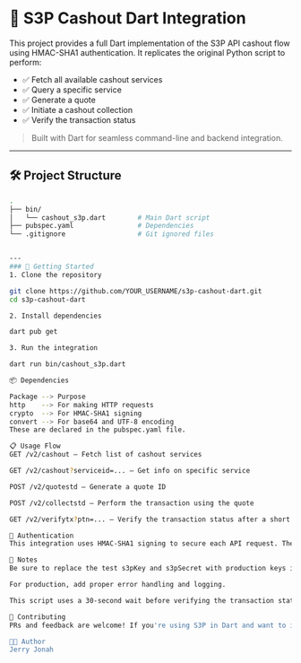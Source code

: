 
# 💸 S3P Cashout Dart Integration

This project provides a full Dart implementation of the S3P API cashout flow using HMAC-SHA1 authentication. It replicates the original Python script to perform:

- ✅ Fetch all available cashout services
- ✅ Query a specific service
- ✅ Generate a quote
- ✅ Initiate a cashout collection
- ✅ Verify the transaction status

> Built with Dart for seamless command-line and backend integration.

---

## 🛠 Project Structure

```bash
.
├── bin/
│   └── cashout_s3p.dart        # Main Dart script
├── pubspec.yaml                # Dependencies
└── .gitignore                  # Git ignored files


---
### 🚀 Getting Started
1. Clone the repository

git clone https://github.com/YOUR_USERNAME/s3p-cashout-dart.git
cd s3p-cashout-dart

2. Install dependencies

dart pub get

3. Run the integration

dart run bin/cashout_s3p.dart

📦 Dependencies

Package	--> Purpose
http	--> For making HTTP requests
crypto	--> For HMAC-SHA1 signing
convert	--> For base64 and UTF-8 encoding
These are declared in the pubspec.yaml file.

📋 Usage Flow
GET /v2/cashout – Fetch list of cashout services

GET /v2/cashout?serviceid=... – Get info on specific service

POST /v2/quotestd – Generate a quote ID

POST /v2/collectstd – Perform the transaction using the quote

GET /v2/verifytx?ptn=... – Verify the transaction status after a short delay

🔐 Authentication
This integration uses HMAC-SHA1 signing to secure each API request. The base string construction and signature logic are built to match the original Python backend for exact compatibility with Smobilpay’s servers.

📣 Notes
Be sure to replace the test s3pKey and s3pSecret with production keys in secure environments.

For production, add proper error handling and logging.

This script uses a 30-second wait before verifying the transaction status (can be adjusted).

🤝 Contributing
PRs and feedback are welcome! If you're using S3P in Dart and want to improve this template, feel free to fork and extend it.

🧑‍💻 Author
Jerry Jonah
